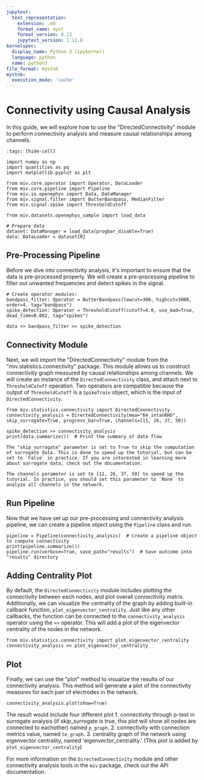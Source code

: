 ```yaml
---
jupytext:
  text_representation:
    extension: .md
    format_name: myst
    format_version: 0.13
    jupytext_version: 1.13.8
kernelspec:
  display_name: Python 3 (ipykernel)
  language: python
  name: python3
file_format: mystnb
mystnb:
  execution_mode: 'cache'
---
```


# Connectivity using Causal Analysis

In this guide, we will explore how to use the "DirectedConnectivity" module to perform connectivity analysis and measure causal relationships among channels.

```{code-cell} ipython3
:tags: [hide-cell]

import numpy as np
import quantities as pq
import matplotlib.pyplot as plt

from miv.core.operator import Operator, DataLoader
from miv.core.pipeline import Pipeline
from miv.io.openephys import Data, DataManager
from miv.signal.filter import ButterBandpass, MedianFilter
from miv.signal.spike import ThresholdCutoff

from miv.datasets.openephys_sample import load_data

# Prepare data
dataset: DataManager = load_data(progbar_disable=True)
data: DataLoader = dataset[0]
```

## Pre-Processing Pipeline

Before we dive into connectivity analysis, it's important to ensure that the data is pre-processed properly. We will create a pre-processing pipeline to filter out unwanted frequencies and detect spikes in the signal.

```{code-cell} ipython3
# Create operator modules:
bandpass_filter: Operator = ButterBandpass(lowcut=300, highcut=3000, order=4, tag="bandpass")
spike_detection: Operator = ThresholdCutoff(cutoff=4.0, use_mad=True, dead_time=0.002, tag="spikes")

data >> bandpass_filter >> spike_detection
```

## Connectivity Module

Next, we will import the "DirectedConnectivity" module from the "miv.statistics.connectivity" package. This module allows us to construct connectivity graph measured by causal relationships among channels. We will create an instance of the `DirectedConnectivity` class, and attach next to `ThresholdCutoff` operation. Two operators are compatible because the output of `ThresholdCutoff` is a `SpikeTrain` object, which is the input of `DirectedConnectivity`.

```{code-cell} ipython3
from miv.statistics.connectivity import DirectedConnectivity
connectivity_analysis = DirectedConnectivity(mea="64_intanRHD", skip_surrogate=True, progress_bar=True, channels=[11, 26, 37, 50])

spike_detection >> connectivity_analysis
print(data.summarize())  # Print the summary of data flow
```

```{note}
The "skip_surrogate" parameter is set to True to skip the computation of surrogate data. This is done to speed up the tutorial, but can be set to `False` in practice. If you are interested in learning more about surrogate data, check out the documentation.
```

```{note}
The channels parameter is set to [11, 26, 37, 50] to speed up the tutorial. In practice, you should set this parameter to `None` to analyze all channels in the network.
```

## Run Pipeline

Now that we have set up our pre-processing and connectivity analysis pipeline, we can create a pipeline object using the `Pipeline` class and run.

```{code-cell} ipython3
pipeline = Pipeline(connectivity_analysis)  # Create a pipeline object to compute connectivity
print(pipeline.summarize())
pipeline.run(verbose=True, save_path="results")  # Save outcome into "results" directory
```

## Adding Centrality Plot

By default, the `DirectedConnectivity` module includes plotting the connectivity between each nodes, and plot overall connectivity matrix.
Additionally, we can visualize the centrality of the graph by adding built-in callback function, `plot_eigenvector_centrality`. Just like any other callbacks, the function can be connected to the `connectivity_analysis` operator using the `<<` operator. This will add a plot of the eigenvector centrality of the nodes in the network.

```{code-cell} ipython3
from miv.statistics.connectivity import plot_eigenvector_centrality
connectivity_analysis << plot_eigenvector_centrality
```

## Plot

Finally, we can use the "plot" method to visualize the results of our connectivity analysis. This method will generate a plot of the connectivity measures for each pair of electrodes in the network.

```{code-cell} ipython3
connectivity_analysis.plot(show=True)
```

The result would include four different plot
    1. connectivity through p-test in surrogate analysis (if skip_surrogate is true, this plot will show all nodes are connected to eachother) named `p_graph`.
    2. connectivity with connection metrics value, named `te_graph`.
    3. centrality graph of the network using eigenvector centrality, named 'eigenvector_centrality.' (This plot is added by `plot_eigenvector_centrality`)

For more information on the `DirectedConnectivity` module and other connectivity analysis tools in the `miv` package, check out the API documentation.
